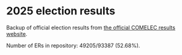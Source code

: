 # 2025 election results

Backup of official election results from [the official COMELEC results website](https://2025electionresults.comelec.gov.ph).































Number of ERs in repository: 49205/93387 (52.68%).
